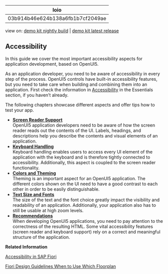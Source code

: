<!-- loio03b914b46e624b138a6fb1b7cf2049ae -->

| loio |
| -----|
| 03b914b46e624b138a6fb1b7cf2049ae |

<div id="loio">

view on: [demo kit nightly build](https://openui5nightly.hana.ondemand.com/topic/03b914b46e624b138a6fb1b7cf2049ae) | [demo kit latest release](https://sdk.openui5.org/topic/03b914b46e624b138a6fb1b7cf2049ae)</div>

## Accessibility

In this guide we cover the most important accessibility aspects for application development, based on OpenUI5.

As an application developer, you need to be aware of accessibility in every step of the process. OpenUI5 controls have built-in accessibility features, but you need to take care when building and combining them into an application. First check the information in [Accessibility](Accessibility_322f55d.md) in the Essentials section, if you haven’t already.

The following chapters showcase different aspects and offer tips how to test your app.

-   **[Screen Reader Support](Screen_Reader_Support_33fae34.md "OpenUI5 application developers need to be aware
		of how the screen reader reads out the contents of the UI. Labels, headings, and
		descriptions help you describe the contents and visual elements of an application. ")**  
OpenUI5 application developers need to be aware of how the screen reader reads out the contents of the UI. Labels, headings, and descriptions help you describe the contents and visual elements of an application.
-   **[Keyboard Handling](Keyboard_Handling_e303820.md "Keyboard handling enables users to access every UI element of the application with the
		keyboard and is therefore tightly connected to accessibility. Additionally, this aspect is
		coupled to the screen reader functionality.")**  
Keyboard handling enables users to access every UI element of the application with the keyboard and is therefore tightly connected to accessibility. Additionally, this aspect is coupled to the screen reader functionality.
-   **[Colors and Theming](Colors_and_Theming_086c41c.md "Theming is an important aspect for an OpenUI5 application. The different colors shown
		on the UI need to have a good contrast to each other in order to be easily
		distinguishable.")**  
Theming is an important aspect for an OpenUI5 application. The different colors shown on the UI need to have a good contrast to each other in order to be easily distinguishable.
-   **[Text Size and Fonts](Text_Size_and_Fonts_a3465c8.md "The size of the text and the font choice greatly impact the visibility and readability
		of an application. Additionally, your application also has to still be usable at high zoom
		levels. ")**  
The size of the text and the font choice greatly impact the visibility and readability of an application. Additionally, your application also has to still be usable at high zoom levels.
-   **[Recommendations](Recommendations_ee37fc7.md "When developing OpenUI5 applications, you need to pay attention
		to the correctness of the resulting HTML. Some vital accessibility features (screen reader
		and keyboard support) rely on a correct and meaningful structure of the
		application.")**  
When developing OpenUI5 applications, you need to pay attention to the correctness of the resulting HTML. Some vital accessibility features \(screen reader and keyboard support\) rely on a correct and meaningful structure of the application.

**Related Information**  


[Accessibility in SAP Fiori](https://ux.wdf.sap.corp/fiori-design-web/accessibility-in-sap-fiori/ "Accessibility in SAP Fiori")

[Fiori Design Guidelines When to Use Which Floorplan](https://ux.wdf.sap.corp/fiori-design-web/when-to-use-which-floorplan/ "Fiori Design Guidelines When to Use Which Floorplan")

